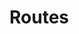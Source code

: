 
<script setup>
import DisplayRoutes from '/docs/components/DisplayRoutes.vue'
</script>

# Routes



<DisplayRoutes :columns-to-show="['path', 'description']" />
